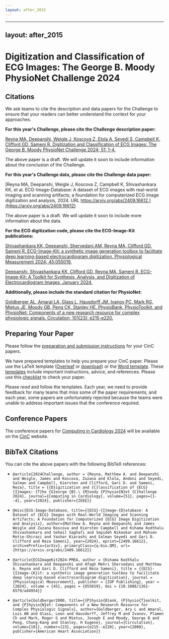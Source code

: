 ```yaml
---
layout: after_2015
---
```


---
layout: after_2015
---

# Digitization and Classification of ECG Images: The George B. Moody PhysioNet Challenge 2024

## Citations

We ask teams to cite the description and data papers for the Challenge to ensure that your readers can better understand the context for your approaches.

__For this year's Challenge, please cite the Challenge description paper:__

[Reyna MA, Deepanshi, Weigle J, Koscova Z, Elola A, Seyedi S, Campbell K, Clifford GD, Sameni R. Digitization and Classification of ECG Images: The George B. Moody PhysioNet Challenge 2024; 51: 1-4.](cinc_preprint.pdf)

The above paper is a draft. We will update it soon to include information about the conclusion of the Challenge.

__For this year's Challenge data, please cite the Challenge data paper:__

[Reyna MA, Deepanshi, Weigle J, Koscova Z, Campbell K, Shivashankara KK, et al. ECG-Image-Database: A dataset of ECG images with real-world imaging and scanning artifacts; a foundation for computerized ECG image digitization and analysis, 2024. URL https://arxiv.org/abs/2409.16612.](https://arxiv.org/abs/2409.16612)

The above paper is a draft. We will update it soon to include more information about the data.

__For the ECG digitization code, please cite the ECG-Image-Kit publications:__

[Shivashankara KK, Deepanshi, Shervedani AM, Reyna MA, Clifford GD, Sameni R. ECG-Image-Kit: a synthetic image generation toolbox to facilitate deep learning-based electrocardiogram digitization. Physiological Measurement 2024; 45:055019.](https://iopscience.iop.org/article/10.1088/1361-6579/ad4954)

[Deepanshi, Shivashankara KK, Clifford GD, Reyna MA, Sameni R. ECG-Image-Kit: A Toolkit for Synthesis, Analysis, and Digitization of Electrocardiogram Images, January 2024.](https://github.com/alphanumericslab/ecg-image-kit)

__Additionally, please include the standard citation for PhysioNet:__

[Goldberger AL, Amaral LA, Glass L, Hausdorff JM, Ivanov PC, Mark RG, Mietus JE, Moody GB, Peng CK, Stanley HE. PhysioBank, PhysioToolkit, and PhysioNet: Components of a new research resource for complex physiologic signals. Circulation; 101(23): e215-e220.](https://www.ahajournals.org/doi/full/10.1161/01.CIR.101.23.e215)

## Preparing Your Paper

Please follow the [preparation and submission instructions](https://www.cinc.org/instructions-for-preparing-and-submitting-full-papers/) for your CinC papers.

We have prepared templates to help you prepare your CinC paper. Please use the LaTeX template ([Overleaf](https://www.overleaf.com/read/bqsnzsqcytvg#c9d13c) or [download](cinc_template.zip)) or the [Word template](https://cinc.org/instructions-for-preparing-and-submitting-full-papers/). These [templates](cinc_template.pdf) include important instructions, advice, and references. Please use this [checklist](cinc_paper_checklist.pdf) to check your paper.

Please *read* and follow the templates. Each year, we need to provide feedback for many teams that miss some of the paper requirements, and each year, some papers are unfortunately rejected because the teams were unable to address important issues that the conference required.

## Conference Papers

The conference papers for [Computing in Cardiology 2024](https://www.cinc2024.org/) will be available on the [CinC](https://www.cinc.org/cinc-papers-on-line/) website.

## 

## BibTeX Citations

You can cite the above papers with the following BibTeX references:

 -  ```@article{2024Challenge, author = {Reyna, Matthew A. and Deepanshi and Weigle, James and Koscova, Zuzana and Elola, Andoni and Seyedi, Salman and Campbell, Kiersten and Clifford, Gari D. and Sameni, Reza}, title = {{D}igitization and {C}lassification of {ECG} {I}mages: {T}he {G}eorge {B}.\ {M}oody {P}hysio{N}et {C}hallenge 2024}, journal={Computing in Cardiology}, volume={51}, pages={1--4}, year={2024}, publisher={IEEE}}```

-  ```@misc{ECG-Image-Database, title={{ECG}-{I}mage-{D}atabase: A Dataset of {ECG} Images with Real-World Imaging and Scanning Artifacts; A Foundation for Computerized {ECG} Image Digitization and Analysis}, author={Matthew A. Reyna and Deepanshi and James Weigle and Zuzana Koscova and Kiersten Campbell and Kshama Kodthalu Shivashankara and Soheil Saghafi and Sepideh Nikookar and Mohsen Motie-Shirazi and Yashar Kiarashi and Salman Seyedi and Gari D. Clifford and Reza Sameni}, year={2024}, eprint={2409.16612}, archivePrefix={arXiv}, primaryClass={q-bio.QM}, url={https://arxiv.org/abs/2409.16612}}```

-  ```@article{ECGImageKit2024-PMEA, author = {Kshama Kodthalu Shivashankara and Deepanshi and Afagh Mehri Shervedani and Matthew A. Reyna and Gari D. Clifford and Reza Sameni}, title = {{ECG}-{I}mage-{K}it: a synthetic image generation toolbox to facilitate deep learning-based electrocardiogram digitization}, journal = {Physiological Measurement}, publisher = {IOP Publishing}, year = {2024}, volume = {45}, pages = {055019}, doi = {10.1088/1361-6579/ad4954}}```

-  ```@article{Goldberger2000, title={{P}hysio{B}ank, {P}hysio{T}oolkit, and {P}hysio{N}et: Components of a New Research Resource for Complex Physiologic Signals}, author={Goldberger, Ary L and Amaral, Luis AN and Glass, Leon and Hausdorff, Jeffrey M and Ivanov, Plamen Ch and Mark, Roger G and Mietus, Joseph E and Moody, George B and Peng, Chung-Kang and Stanley, H Eugene}, journal={Circulation}, volume={101}, number={23}, pages={e215--e220}, year={2000}, publisher={American Heart Association}}```
